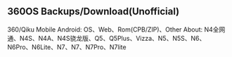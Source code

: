 ## 360OS Backups/Download(Unofficial)

360/Qiku Mobile Android: OS、Web、Rom(CPB/ZIP)、Other
About: N4全网通、N4S、N4A、N4S骁龙版、Q5、Q5Plus、Vizza、N5、N5S、N6、N6Pro、N6Lite、N7、N7、N7Pro、N7lite
